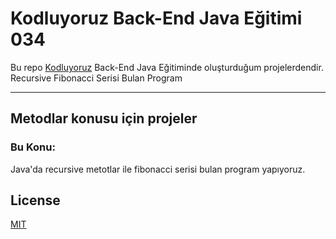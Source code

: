 # Kodluyoruz Back-End Java Eğitimi 034

Bu repo [Kodluyoruz](https://www.kodluyoruz.org) Back-End Java Eğitiminde 
oluşturduğum projelerdendir.
Recursive Fibonacci Serisi Bulan Program

---
## Metodlar konusu için projeler
### Bu Konu:

Java'da recursive metotlar ile fibonacci serisi bulan program yapıyoruz.

## License
[MIT](https://choosealicense.com/licenses/mit/)
